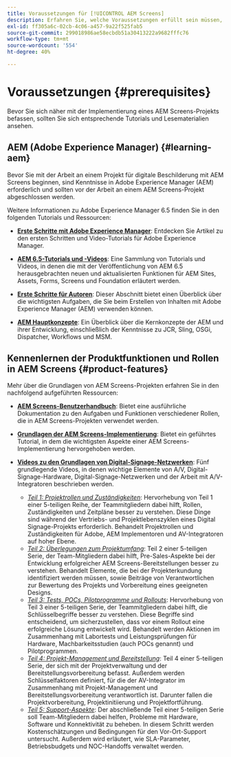```yaml
---
title: Voraussetzungen für [!UICONTROL AEM Screens]
description: Erfahren Sie, welche Voraussetzungen erfüllt sein müssen, bevor Sie ein AEM Screens-Projekt starten.
exl-id: ff305a6c-02cb-4c06-a457-9a22f525fab5
source-git-commit: 299018986ae58ecbdb51a30413222a9682fffc76
workflow-type: tm+mt
source-wordcount: '554'
ht-degree: 40%

---
```


# Voraussetzungen {#prerequisites}

Bevor Sie sich näher mit der Implementierung eines AEM Screens-Projekts befassen, sollten Sie sich entsprechende Tutorials und Lesematerialien ansehen.

## AEM (Adobe Experience Manager) {#learning-aem}

Bevor Sie mit der Arbeit an einem Projekt für digitale Beschilderung mit AEM Screens beginnen, sind Kenntnisse in Adobe Experience Manager (AEM) erforderlich und sollten vor der Arbeit an einem AEM Screens-Projekt abgeschlossen werden.

Weitere Informationen zu Adobe Experience Manager 6.5 finden Sie in den folgenden Tutorials und Ressourcen:

* **[Erste Schritte mit Adobe Experience Manager](https://experienceleague.adobe.com/en/docs/experience-manager-cloud-service/content/overview/introduction)**: Entdecken Sie Artikel zu den ersten Schritten und Video-Tutorials für Adobe Experience Manager.

* **[AEM 6.5-Tutorials und -Videos](https://experienceleague.adobe.com/en/docs/experience-manager-tutorials)**: Eine Sammlung von Tutorials und Videos, in denen die mit der Veröffentlichung von AEM 6.5 herausgebrachten neuen und aktualisierten Funktionen für AEM Sites, Assets, Forms, Screens und Foundation erläutert werden.

* **[Erste Schritte für Autoren](https://experienceleague.adobe.com/en/docs/experience-manager-65/content/sites/authoring/essentials/first-steps)**: Dieser Abschnitt bietet einen Überblick über die wichtigsten Aufgaben, die Sie beim Erstellen von Inhalten mit Adobe Experience Manager (AEM) verwenden können.

* **[AEM Hauptkonzepte](https://experienceleague.adobe.com/en/docs/experience-manager-65/content/implementing/developing/introduction/the-basics)**: Ein Überblick über die Kernkonzepte der AEM und ihrer Entwicklung, einschließlich der Kenntnisse zu JCR, Sling, OSGi, Dispatcher, Workflows und MSM.

## Kennenlernen der Produktfunktionen und Rollen in AEM Screens {#product-features}

Mehr über die Grundlagen von AEM Screens-Projekten erfahren Sie in den nachfolgend aufgeführten Ressourcen:

* **[AEM Screens-Benutzerhandbuch](https://experienceleague.adobe.com/en/docs/experience-manager-screens/user-guide/aem-screens-introduction)**: Bietet eine ausführliche Dokumentation zu den Aufgaben und Funktionen verschiedener Rollen, die in AEM Screens-Projekten verwendet werden.

* **[Grundlagen der AEM Screens-Implementierung](https://experienceleague.adobe.com/?launch=AEM-7a#recommended/solutions/experience-manager)**: Bietet ein geführtes Tutorial, in dem die wichtigsten Aspekte einer AEM Screens-Implementierung hervorgehoben werden.

* **[Videos zu den Grundlagen von Digital-Signage-Netzwerken](https://experienceleague.adobe.com/en/docs/experience-manager-screens/user-guide/aem-screens-introduction)**: Fünf grundlegende Videos, in denen wichtige Elemente von A/V, Digital-Signage-Hardware, Digital-Signage-Netzwerken und der Arbeit mit A/V-Integratoren beschrieben werden.
   * *[Teil 1: Projektrollen und Zuständigkeiten](https://experienceleague.adobe.com/en/docs/experience-manager-screens/user-guide/digital-signage-network/project-roles-responsibilities)*: Hervorhebung von Teil 1 einer 5-teiligen Reihe, der Teammitgliedern dabei hilft, Rollen, Zuständigkeiten und Zeitpläne besser zu verstehen. Diese Dinge sind während der Vertriebs- und Projektlebenszyklen eines Digital Signage-Projekts erforderlich. Behandelt Projektrollen und Zuständigkeiten für Adobe, AEM Implementoren und AV-Integratoren auf hoher Ebene.
   * *[Teil 2: Überlegungen zum Projektumfang](https://experienceleague.adobe.com/en/docs/experience-manager-screens/user-guide/digital-signage-network/project-considerations)*: Teil 2 einer 5-teiligen Serie, der Team-Mitgliedern dabei hilft, Pre-Sales-Aspekte bei der Entwicklung erfolgreicher AEM Screens-Bereitstellungen besser zu verstehen. Behandelt Elemente, die bei der Projekterkundung identifiziert werden müssen, sowie Beiträge von Verantwortlichen zur Bewertung des Projekts und Vorbereitung eines geeigneten Designs.
   * *[Teil 3: Tests, POCs, Pilotprogramme und Rollouts](https://experienceleague.adobe.com/en/docs/experience-manager-screens/user-guide/digital-signage-network/testing-pocs-pilots-rollouts)*: Hervorhebung von Teil 3 einer 5-teiligen Serie, der Teammitgliedern dabei hilft, die Schlüsselbegriffe besser zu verstehen. Diese Begriffe sind entscheidend, um sicherzustellen, dass vor einem Rollout eine erfolgreiche Lösung entwickelt wird. Behandelt werden Aktionen im Zusammenhang mit Labortests und Leistungsprüfungen für Hardware, Machbarkeitsstudien (auch POCs genannt) und Pilotprogrammen.
   * *[Teil 4: Projekt-Management und Bereitstellung](https://experienceleague.adobe.com/en/docs/experience-manager-screens/user-guide/digital-signage-network/project-management-and-deployment)*: Teil 4 einer 5-teiligen Serie, der sich mit der Projektverwaltung und der Bereitstellungsvorbereitung befasst. Außerdem werden Schlüsselfaktoren definiert, für die der AV-Integrator im Zusammenhang mit Projekt-Management und Bereitstellungsvorbereitung verantwortlich ist. Darunter fallen die Projektvorbereitung, Projektinitiierung und Projektfortführung.
   * *[Teil 5: Support-Aspekte](https://experienceleague.adobe.com/en/docs/experience-manager-screens/user-guide/digital-signage-network/support-considerations)*: Der abschließende Teil einer 5-teiligen Serie soll Team-Mitgliedern dabei helfen, Probleme mit Hardware, Software und Konnektivität zu beheben. In diesem Schritt werden Kostenschätzungen und Bedingungen für den Vor-Ort-Support untersucht. Außerdem wird erläutert, wie SLA-Parameter, Betriebsbudgets und NOC-Handoffs verwaltet werden.
